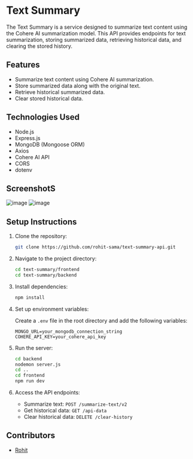 # Text Summary

The Text Summary is a service designed to summarize text content using the Cohere AI summarization model. This API provides endpoints for text summarization, storing summarized data, retrieving historical data, and clearing the stored history.

## Features

- Summarize text content using Cohere AI summarization.
- Store summarized data along with the original text.
- Retrieve historical summarized data.
- Clear stored historical data.

## Technologies Used

- Node.js
- Express.js
- MongoDB (Mongoose ORM)
- Axios
- Cohere AI API
- CORS
- dotenv

## ScreenshotS
![image](https://github.com/rohit-sama/text_summary/assets/112627630/7570d8b1-ed03-4d82-959b-a001cc6c6eed)
![image](https://github.com/rohit-sama/text_summary/assets/112627630/8c46c975-7f2d-4f84-b1f4-d0cab5198a4a)

## Setup Instructions

1. Clone the repository:

    ```bash
    git clone https://github.com/rohit-sama/text-summary-api.git
    ```

2. Navigate to the project directory:

    ```bash
    cd text-summary/frontend
    cd text-summary/backend
    ```

3. Install dependencies:

    ```bash
    npm install
    ```

4. Set up environment variables:

    Create a `.env` file in the root directory and add the following variables:

    ```plaintext
    MONGO_URL=your_mongodb_connection_string
    COHERE_API_KEY=your_cohere_api_key
    ```

5. Run the server:

    ```bash
    cd backend
    nodemon server.js
    cd ..
    cd frontend
    npm run dev
    ```

6. Access the API endpoints:

    - Summarize text: `POST /summarize-text/v2`
    - Get historical data: `GET /api-data`
    - Clear historical data: `DELETE /clear-history`

## Contributors

- [Rohit](https://github.com/rohit-sama)



